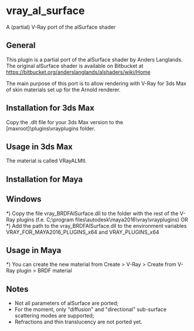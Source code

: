 # vray_al_surface

A (partial) V-Ray port of the alSurface shader

General
-------

This plugin is a partial port of the alSurface shader by Anders Langlands. The original alSurface shader is available on Bitbucket at
https://bitbucket.org/anderslanglands/alshaders/wiki/Home

The main purpose of this port is to allow rendering with V-Ray for 3ds Max of skin materials set up for the Arnold renderer.

Installation for 3ds Max
------------------------

Copy the .dlt file for your 3ds Max version to the [maxroot]\plugins\vrayplugins folder.

Usage in 3ds Max
----------------

The material is called VRayALMtl.

Installation for Maya
---------------------

Windows
-------

*) Copy the file vray_BRDFAlSurface.dll to the folder with the rest of the V-Ray plugins (f.e. C;\program files\autodesk\maya2016\vray\vrayplugins)
OR
*) Add the path to the vray_BRDFAlSurface.dll to the environment variables VRAY_FOR_MAYA2016_PLUGINS_x64 and VRAY_PLUGINS_x64

Usage in Maya
-------------

*) You can create the new material from Create > V-Ray > Create from V-Ray plugin > BRDF material


Notes
-----

- Not all parameters of alSurface are ported;
- For the moment, only "diffusion" and "directional" sub-surface scattering modes are supported;
- Refractions and thin translucency are not ported yet.
